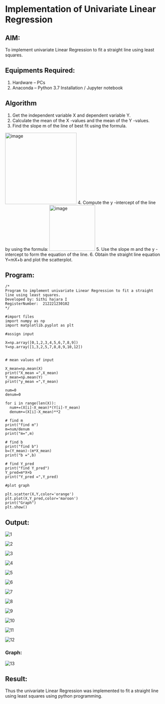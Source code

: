 # Implementation of Univariate Linear Regression
## AIM:
To implement univariate Linear Regression to fit a straight line using least squares.

## Equipments Required:
1. Hardware – PCs
2. Anaconda – Python 3.7 Installation / Jupyter notebook

## Algorithm
1. Get the independent variable X and dependent variable Y.
2. Calculate the mean of the X -values and the mean of the Y -values.
3. Find the slope m of the line of best fit using the formula. 
<img width="231" alt="image" src="https://user-images.githubusercontent.com/93026020/192078527-b3b5ee3e-992f-46c4-865b-3b7ce4ac54ad.png">
4. Compute the y -intercept of the line by using the formula:
<img width="148" alt="image" src="https://user-images.githubusercontent.com/93026020/192078545-79d70b90-7e9d-4b85-9f8b-9d7548a4c5a4.png">
5. Use the slope m and the y -intercept to form the equation of the line.
6. Obtain the straight line equation Y=mX+b and plot the scatterplot.

## Program:
```
/*
Program to implement univariate Linear Regression to fit a straight line using least squares.
Developed by: Sithi hajara I
RegisterNumber:  212221230102
*/

#import files
import numpy as np
import matplotlib.pyplot as plt

#assign input

X=np.array([0,1,2,3,4,5,6,7,8,9])
Y=np.array([1,3,2,5,7,8,8,9,10,12])


# mean values of input

X_mean=np.mean(X)
print("X_mean =",X_mean)
Y_mean=np.mean(Y)
print("y_mean =",Y_mean)

num=0
denum=0

for i in range(len(X)):
  num+=(X[i]-X_mean)*(Y[i]-Y_mean)
  denum+=(X[i]-X_mean)**2

# find m
print("find m")
m=num/denum
print("m=",m)

# find b
print("find b")
b=(Y_mean)-(m*X_mean)
print("b =",b)

# find Y_pred
print("find Y_pred")
Y_pred=m*X+b
print("Y_pred =",Y_pred)

#plot graph

plt.scatter(X,Y,color='orange')
plt.plot(X,Y_pred,color='maroon')
print("Graph")
plt.show()

```

## Output:
![1](https://user-images.githubusercontent.com/93427278/192947940-c53b084f-879d-4893-ab43-87e5e1219895.png)


![2](https://user-images.githubusercontent.com/93427278/192947984-9f7aab55-b666-4d93-b818-fcc186468897.png)


![3](https://user-images.githubusercontent.com/93427278/192948140-96ac35f6-3c0f-4ce9-9866-1a467788e2f9.png)


![4](https://user-images.githubusercontent.com/93427278/192948255-d4658919-d2db-44ee-a55c-4b0572268da2.png)


![5](https://user-images.githubusercontent.com/93427278/192948353-92eff6f5-bb48-4e90-9b80-9164e3fc476c.png)


![6](https://user-images.githubusercontent.com/93427278/192948420-45f25a8a-513c-4f53-afe7-1f09e9a51797.png)


![7](https://user-images.githubusercontent.com/93427278/192948438-fe5a2af6-f3e9-48ab-ab12-9c672cbfca2c.png)


![8](https://user-images.githubusercontent.com/93427278/192948463-55bc63d6-0fbc-4757-8063-36cc30c57b7b.png)


![9](https://user-images.githubusercontent.com/93427278/192948548-6af9cfb1-0532-4f61-b8c4-fb3ce76ce101.png)


![10](https://user-images.githubusercontent.com/93427278/192948493-8562395b-4b3b-4ed8-ae1d-d4dec610a432.png)


![11](https://user-images.githubusercontent.com/93427278/192948619-5b82d129-d63e-49f2-b1af-08913c76cc52.png)


![12](https://user-images.githubusercontent.com/93427278/192948623-11c560ba-c7cf-47b4-91a5-1fcdf92fabf8.png)
### Graph:
![13](https://user-images.githubusercontent.com/93427278/192948620-e5449267-d27f-4e6c-b956-fddd6bd751c6.png)

## Result:
Thus the univariate Linear Regression was implemented to fit a straight line using least squares using python programming.
